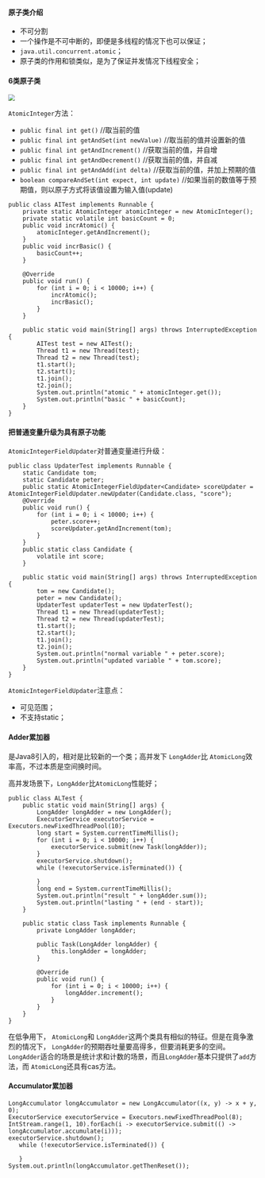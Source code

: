 #### 原子类介绍

* 不可分割
* 一个操作是不可中断的，即便是多线程的情况下也可以保证；
* `java.util.concurrent.atomic`；
* 原子类的作用和锁类似，是为了保证并发情况下线程安全；

#### 6类原子类

<img src="D:\Github\StudyNote\assets\thread-atomic.png" style="zoom:80%;" />



`AtomicInteger`方法：

* `public final int get()` //取当前的值
* `public final int getAndSet(int newValue)` //取当前的值并设置新的值
* `public final int getAndIncrement()` //获取当前的值，并自增
* `public final int getAndDecrement()` //获取当前的值，并自减
* `public final int getAndAdd(int delta)` //获取当前的值，并加上预期的值
* `boolean compareAndSet(int expect, int update)` //如果当前的数值等于预期值，则以原子方式将该值设置为输入值(update)

```
public class AITest implements Runnable {
    private static AtomicInteger atomicInteger = new AtomicInteger();
    private static volatile int basicCount = 0;
    public void incrAtomic() {
        atomicInteger.getAndIncrement();
    }
    public void incrBasic() {
        basicCount++;
    }

    @Override
    public void run() {
        for (int i = 0; i < 10000; i++) {
            incrAtomic();
            incrBasic();
        }
    }

    public static void main(String[] args) throws InterruptedException {
        AITest test = new AITest();
        Thread t1 = new Thread(test);
        Thread t2 = new Thread(test);
        t1.start();
        t2.start();
        t1.join();
        t2.join();
        System.out.println("atomic " + atomicInteger.get());
        System.out.println("basic " + basicCount);
    }
}
```

#### 把普通变量升级为具有原子功能

`AtomicIntegerFieldUpdater`对普通变量进行升级：

```
public class UpdaterTest implements Runnable {
    static Candidate tom;
    static Candidate peter;
    public static AtomicIntegerFieldUpdater<Candidate> scoreUpdater = AtomicIntegerFieldUpdater.newUpdater(Candidate.class, "score");
    @Override
    public void run() {
        for (int i = 0; i < 10000; i++) {
            peter.score++;
            scoreUpdater.getAndIncrement(tom);
        }
    }
    public static class Candidate {
        volatile int score;
    }

    public static void main(String[] args) throws InterruptedException {
        tom = new Candidate();
        peter = new Candidate();
        UpdaterTest updaterTest = new UpdaterTest();
        Thread t1 = new Thread(updaterTest);
        Thread t2 = new Thread(updaterTest);
        t1.start();
        t2.start();
        t1.join();
        t2.join();
        System.out.println("normal variable " + peter.score);
        System.out.println("updated variable " + tom.score);
    }
}
```

`AtomicIntegerFieldUpdater`注意点：

* 可见范围；
* 不支持static；

#### Adder累加器

是Java8引入的，相对是比较新的一个类；高并发下 `LongAdder`比 `AtomicLong`效率高，不过本质是空间换时间。

高并发场景下，`LongAdder`比`AtomicLong`性能好；

```
public class ALTest {
    public static void main(String[] args) {
        LongAdder longAdder = new LongAdder();
        ExecutorService executorService = Executors.newFixedThreadPool(10);
        long start = System.currentTimeMillis();
        for (int i = 0; i < 10000; i++) {
            executorService.submit(new Task(longAdder));
        }
        executorService.shutdown();
        while (!executorService.isTerminated()) {

        }
        long end = System.currentTimeMillis();
        System.out.println("result " + longAdder.sum());
        System.out.println("lasting " + (end - start));
    }

    public static class Task implements Runnable {
        private LongAdder longAdder;

        public Task(LongAdder longAdder) {
            this.longAdder = longAdder;
        }

        @Override
        public void run() {
            for (int i = 0; i < 10000; i++) {
                longAdder.increment();
            }
        }
    }
}
```



在低争用下， `AtomicLong`和 `LongAdder`这两个类具有相似的特征。但是在竟争激烈的情况下， `LongAdder`的预期吞吐量要高得多，但要消耗更多的空间。`LongAdder`适合的场景是统计求和计数的场景，而且`LongAdder`基本只提供了`add`方法，而 `AtomicLong`还具有cas方法。



#### Accumulator累加器

```
LongAccumulator longAccumulator = new LongAccumulator((x, y) -> x + y, 0);
ExecutorService executorService = Executors.newFixedThreadPool(8);
IntStream.range(1, 10).forEach(i -> executorService.submit(() -> longAccumulator.accumulate(i)));
executorService.shutdown();
   while (!executorService.isTerminated()) {

   }
System.out.println(longAccumulator.getThenReset());
```

